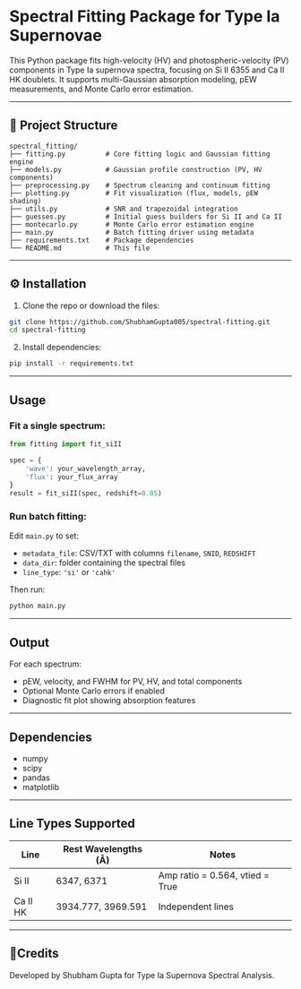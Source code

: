 # Spectral Fitting Package for Type Ia Supernovae

This Python package fits high-velocity (HV) and photospheric-velocity (PV) components in Type Ia supernova spectra, focusing on Si II 6355 and Ca II HK doublets. It supports multi-Gaussian absorption modeling, pEW measurements, and Monte Carlo error estimation.

---

## 📁 Project Structure

```
spectral_fitting/
├── fitting.py          # Core fitting logic and Gaussian fitting engine
├── models.py           # Gaussian profile construction (PV, HV components)
├── preprocessing.py    # Spectrum cleaning and continuum fitting
├── plotting.py         # Fit visualization (flux, models, pEW shading)
├── utils.py            # SNR and trapezoidal integration
├── guesses.py          # Initial guess builders for Si II and Ca II
├── montecarlo.py       # Monte Carlo error estimation engine
├── main.py             # Batch fitting driver using metadata
├── requirements.txt    # Package dependencies
└── README.md           # This file
```

---

## ⚙️ Installation

1. Clone the repo or download the files:

```bash
git clone https://github.com/ShubhamGupta005/spectral-fitting.git
cd spectral-fitting
```

2. Install dependencies:

```bash
pip install -r requirements.txt
```

---

##  Usage

### Fit a single spectrum:
```python
from fitting import fit_siII

spec = {
    'wave': your_wavelength_array,
    'flux': your_flux_array
}
result = fit_siII(spec, redshift=0.05)
```

### Run batch fitting:
Edit `main.py` to set:
- `metadata_file`: CSV/TXT with columns `filename`, `SNID`, `REDSHIFT`
- `data_dir`: folder containing the spectral files
- `line_type`: `'si'` or `'cahk'`

Then run:
```bash
python main.py
```

---

##  Output

For each spectrum:
- pEW, velocity, and FWHM for PV, HV, and total components
- Optional Monte Carlo errors if enabled
- Diagnostic fit plot showing absorption features

---

##  Dependencies

- numpy
- scipy
- pandas
- matplotlib




---

## Line Types Supported

| Line     | Rest Wavelengths (Å) | Notes                          |
|----------|----------------------|--------------------------------|
| Si II    | 6347, 6371           | Amp ratio = 0.564, vtied = True |
| Ca II HK | 3934.777, 3969.591   | Independent lines              |

---



## 🤝Credits

Developed by Shubham Gupta for Type Ia Supernova Spectral Analysis.
